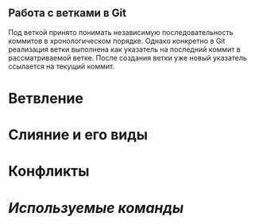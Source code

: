 ## **Работа с ветками в Git**
Под веткой принято понимать независимую последовательность коммитов в хронологическом порядке. Однако конкретно в Git реализация ветки выполнена как указатель на последний коммит в рассматриваемой ветке. После создания ветки уже новый указатель ссылается на текущий коммит.
# Ветвление 

# Слияние и его виды

# Конфликты

# *Используемые команды*
